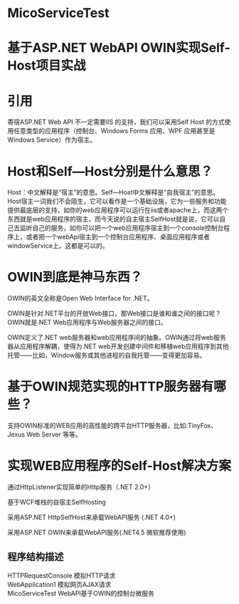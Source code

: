 # MicoServiceTest
基于ASP.NET WebAPI OWIN实现Self-Host项目实战</br>
====  
# 引用</br>
寄宿ASP.NET Web API 不一定需要IIS 的支持，我们可以采用Self Host 的方式使用任意类型的应用程序（控制台、Windows Forms 应用、WPF 应用甚至是Windows Service）作为宿主。</br>

# Host和Self—Host分别是什么意思？</br>
Host：中文解释是“宿主”的意思。Self—Host中文解释是“自我宿主”的意思。Host宿主一词我们不会陌生，它可以看作是一个基础设施，它为一些服务和功能提供最底层的支持，如你的web应用程序可以运行在iis或者apache上，而这两个东西就是web应用程序的宿主，而今天说的自主宿主SelfHost就是说，它可以自己去监听自己的服务，如你可以把一个web应用程序宿主到一个console控制台程序上，或者把一个webApi宿主到一个控制台应用程序、桌面应用程序或者windowService上，这都是可以的。</br>

# OWIN到底是神马东西？

OWIN的英文全称是Open Web Interface for .NET。

OWIN是针对.NET平台的开放Web接口，那Web接口是谁和谁之间的接口呢？OWIN就是.NET Web应用程序与Web服务器之间的接口。

OWIN定义了.NET web服务器和web应用程序间的抽象。OWIN通过将web服务器从应用程序解耦，使得为.NET web开发创建中间件和移植web应用程序到其他托管——比如，Window服务或其他进程的自我托管——变得更加容易。
# 基于OWIN规范实现的HTTP服务器有哪些？

支持OWIN标准的WEB应用的高性能的跨平台HTTP服务器，比如:TinyFox、Jexus Web Server 等等。

# 实现WEB应用程序的Self-Host解决方案

通过HttpListener实现简单的Http服务（.NET 2.0+）

基于WCF堆栈的自宿主SelfHosting

采用ASP.NET HttpSelfHost来承载WebAPI服务 (.NET 4.0+)

采用ASP.NET OWIN来承载WebAPI服务(.NET4.5 微软推荐使用)

## 程序结构描述
HTTPRequestConsole 模拟HTTP请求</br>
WebApplication1 模拟网页AJAX请求</br>
MicoServiceTest WebAPI基于OWIN的控制台微服务</br>
